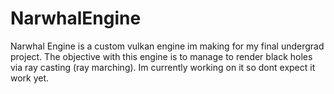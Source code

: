 # NarwhalEngine

Narwhal Engine is a custom vulkan engine im making for my final undergrad project. The objective with this engine is to manage to render black holes via ray casting (ray marching). Im currently working on it so dont expect it work yet.
